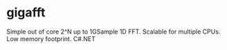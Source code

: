 gigafft
=======

Simple out of core 2^N up to 1GSample 1D FFT. Scalable for multiple CPUs. Low memory footprint. C#.NET
